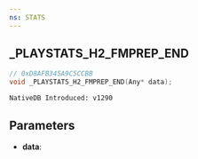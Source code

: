 ```yaml
---
ns: STATS
---
```

## _PLAYSTATS_H2_FMPREP_END

```c
// 0xD8AFB345A9C5CCBB
void _PLAYSTATS_H2_FMPREP_END(Any* data);
```

```
NativeDB Introduced: v1290
```

## Parameters
* **data**:
